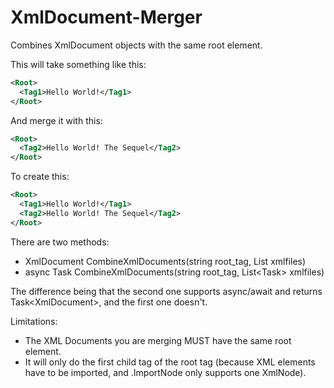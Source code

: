 # XmlDocument-Merger
Combines XmlDocument objects with the same root element.

This will take something like this:

```xml
<Root>
  <Tag1>Hello World!</Tag1>
</Root>
```

And merge it with this:

```xml
<Root>
  <Tag2>Hello World! The Sequel</Tag2>
</Root>
```

To create this:

```xml
<Root>
  <Tag1>Hello World!</Tag1>
  <Tag2>Hello World! The Sequel</Tag2>
</Root>
```

There are two methods:
- XmlDocument CombineXmlDocuments(string root_tag, List<string> xmlfiles)
- async Task<XmlDocument> CombineXmlDocuments(string root_tag, List<Task<string>> xmlfiles)

The difference being that the second one supports async/await and returns Task\<XmlDocument\>, and the first one doesn't.

Limitations:
 - The XML Documents you are merging MUST have the same root element.
 - It will only do the first child tag of the root tag (because XML elements have to be imported, and .ImportNode only supports one XmlNode).
